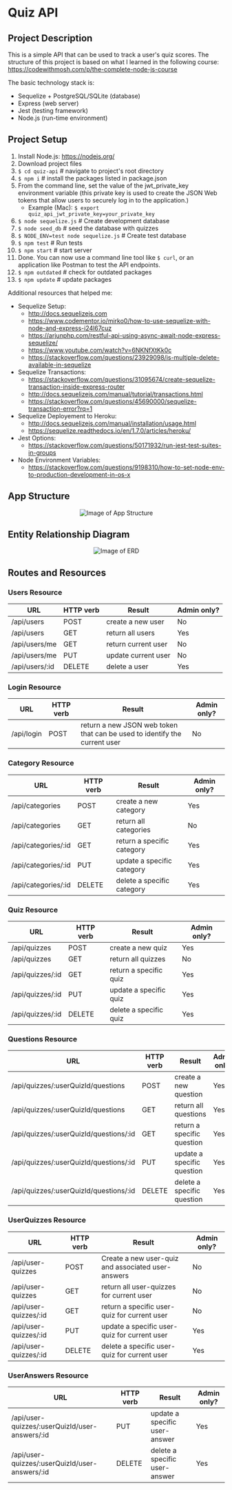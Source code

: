 # Quiz API

## Project Description
This is a simple API that can be used to track a user's quiz scores. The structure of this project is based on what I learned in the following course: https://codewithmosh.com/p/the-complete-node-js-course

The basic technology stack is:
* Sequelize + PostgreSQL/SQLite (database)
* Express (web server)
* Jest (testing framework)
* Node.js (run-time environment)

## Project Setup
1. Install Node.js: https://nodejs.org/
2. Download project files
3. ``` $ cd quiz-api ``` # navigate to project's root directory
4. ``` $ npm i ``` # install the packages listed in package.json
5. From the command line, set the value of the jwt_private_key environment variable (this private key is used to create the JSON Web tokens that allow users to securely log in to the application.)
    * Example (Mac): ``` $ export quiz_api_jwt_private_key=your_private_key ```
6. ``` $ node sequelize.js ``` # Create development database
7. ``` $ node seed_db ``` # seed the database with quizzes
8. ``` $ NODE_ENV=test node sequelize.js ``` # Create test database
9. ``` $ npm test ``` # Run tests
10. ``` $ npm start ``` # start server
11. Done. You can now use a command line tool like ``` $ curl ```, or an application like Postman to test the API endpoints.
12. ``` $ npm outdated ``` # check for outdated packages
13. ``` $ npm update ``` # update packages

Additional resources that helped me:
* Sequelize Setup:
  * http://docs.sequelizejs.com
  * https://www.codementor.io/mirko0/how-to-use-sequelize-with-node-and-express-i24l67cuz
  * https://arjunphp.com/restful-api-using-async-await-node-express-sequelize/
  * https://www.youtube.com/watch?v=6NKNfXtKk0c
  * https://stackoverflow.com/questions/23929098/is-multiple-delete-available-in-sequelize
* Sequelize Transactions:
  * https://stackoverflow.com/questions/31095674/create-sequelize-transaction-inside-express-router
  * http://docs.sequelizejs.com/manual/tutorial/transactions.html
  * https://stackoverflow.com/questions/45690000/sequelize-transaction-error?rq=1
* Sequelize Deployement to Heroku:
  * http://docs.sequelizejs.com/manual/installation/usage.html
  * https://sequelize.readthedocs.io/en/1.7.0/articles/heroku/
* Jest Options:
  * https://stackoverflow.com/questions/50171932/run-jest-test-suites-in-groups
* Node Environment Variables:
  * https://stackoverflow.com/questions/9198310/how-to-set-node-env-to-production-development-in-os-x

## App Structure
<p align="center">
  <img alt="Image of App Structure" src="https://raw.github.com/jtimwill/quiz_api/master/images/Quiz-API-diagram.png" />
</p>

## Entity Relationship Diagram
<p align="center">
  <img alt="Image of ERD" src="https://raw.github.com/jtimwill/quiz_api/master/images/quiz-api-erd.png" />
</p>

## Routes and Resources
### Users Resource
|URL|HTTP verb|Result|Admin only?|
|---|---|---|---|
/api/users|POST|create a new user|No|
/api/users|GET|return all users|Yes|
/api/users/me|GET|return current user|No|
/api/users/me|PUT|update current user|No|
/api/users/:id|DELETE|delete a user|Yes|

### Login Resource
|URL|HTTP verb|Result|Admin only?|
|---|---|---|---|
/api/login|POST|return a new JSON web token that can be used to identify the current user|No|

### Category Resource
|URL|HTTP verb|Result|Admin only?|
|---|---|---|---|
/api/categories|POST|create a new category|Yes|
/api/categories|GET|return all categories|No|
/api/categories/:id|GET|return a specific category|Yes|
/api/categories/:id|PUT|update a specific category|Yes|
/api/categories/:id|DELETE|delete a specific category|Yes|

### Quiz Resource
|URL|HTTP verb|Result|Admin only?|
|---|---|---|---|
/api/quizzes|POST|create a new quiz|Yes|
/api/quizzes|GET|return all quizzes|No|
/api/quizzes/:id|GET|return a specific quiz|Yes|
/api/quizzes/:id|PUT|update a specific quiz|Yes|
/api/quizzes/:id|DELETE|delete a specific quiz|Yes|

### Questions Resource
|URL|HTTP verb|Result|Admin only?|
|---|---|---|---|
/api/quizzes/:userQuizId/questions|POST|create a new question|Yes|
/api/quizzes/:userQuizId/questions|GET|return all questions|Yes|
/api/quizzes/:userQuizId/questions/:id|GET|return a specific question|Yes|
/api/quizzes/:userQuizId/questions/:id|PUT|update a specific question|Yes|
/api/quizzes/:userQuizId/questions/:id|DELETE|delete a specific question|Yes|

### UserQuizzes Resource
|URL|HTTP verb|Result|Admin only?|
|---|---|---|---|
/api/user-quizzes|POST|Create a new user-quiz and associated user-answers|No|
/api/user-quizzes|GET|return all user-quizzes for current user|No|
/api/user-quizzes/:id|GET|return a specific user-quiz for current user|No|
/api/user-quizzes/:id|PUT|update a specific user-quiz for current user|Yes|
/api/user-quizzes/:id|DELETE|delete a specific user-quiz for current user|Yes|

### UserAnswers Resource
|URL|HTTP verb|Result|Admin only?|
|---|---|---|---|
/api/user-quizzes/:userQuizId/user-answers/:id|PUT|update a specific user-answer|Yes|
/api/user-quizzes/:userQuizId/user-answers/:id|DELETE|delete a specific user-answer|Yes|
